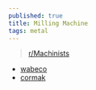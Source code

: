 ```yaml
---
published: true
title: Milling Machine
tags: metal
---
```

> [r/Machinists](https://www.reddit.com/r/Machinists/)

- [wabeco](https://www.wabeco-remscheid.de/drilling%20milling%20stand%20bf1240-2118.html)
- [cormak](https://www.cormak.pl/fr/fraiseuses-et-perceuses/389-fraiseuse-et-perceuse-hk25l-vario-230v.html)
